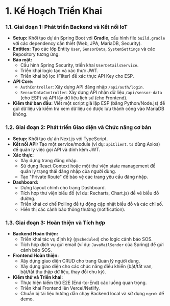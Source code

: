 # 1. Kế Hoạch Triển Khai

### 1.1. Giai đoạn 1: Phát triển Backend và Kết nối IoT
*   **Setup:** Khởi tạo dự án Spring Boot với **Gradle**, cấu hình file `build.gradle` với các dependency cần thiết (Web, JPA, MariaDB, Security).
*   **Entities:** Tạo các lớp Entity `User`, `SensorData`, `SystemSettings` và các Repository tương ứng.
*   **Bảo mật:**
    *   Cấu hình Spring Security, triển khai `UserDetailsService`.
    *   Triển khai logic tạo và xác thực JWT.
    *   Triển khai bộ lọc (Filter) để xác thực API Key cho ESP.
*   **API Core:**
    *   `AuthController`: Xây dựng API đăng nhập `/api/auth/login`.
    *   `SensorDataController`: Xây dựng API nhận dữ liệu `/api/sensor-data` (cho ESP) và API lấy dữ liệu lịch sử (cho Frontend).
*   **Kiểm thử ban đầu:** Viết một script giả lập ESP (bằng Python/Node.js) để gửi dữ liệu và kiểm tra xem dữ liệu có được lưu thành công vào MariaDB không.

### 1.2. Giai đoạn 2: Phát triển Giao diện và Chức năng cơ bản
*   **Setup:** Khởi tạo dự án Next.js với TypeScript.
*   **Kết nối API:** Tạo một service/module (ví dụ: `apiClient.ts` dùng Axios) để quản lý việc gọi API và đính kèm JWT.
*   **Xác thực:**
    *   Xây dựng trang đăng nhập.
    *   Sử dụng React Context hoặc một thư viện state management để quản lý trạng thái đăng nhập của người dùng.
    *   Tạo "Private Route" để bảo vệ các trang yêu cầu đăng nhập.
*   **Dashboard:**
    *   Dựng layout chính cho trang Dashboard.
    *   Tích hợp thư viện biểu đồ (ví dụ: Recharts, Chart.js) để vẽ biểu đồ đường.
    *   Triển khai cơ chế Polling để tự động cập nhật biểu đồ và các chỉ số.
    *   Hiển thị các cảnh báo thông thường (notification).

### 1.3. Giai đoạn 3: Hoàn thiện và Tích hợp
*   **Backend Hoàn thiện:**
    *   Triển khai tác vụ định kỳ (`@Scheduled`) cho logic cảnh báo SOS.
    *   Tích hợp dịch vụ gửi email (ví dụ: `JavaMailSender` của Spring) để gửi cảnh báo SOS.
*   **Frontend Hoàn thiện:**
    *   Xây dựng giao diện CRUD cho trang Quản lý người dùng.
    *   Xây dựng giao diện cho các chức năng điều khiển (bật/tắt van, bật/tắt thu thập dữ liệu, thay đổi chu kỳ).
*   **Kiểm thử và Triển khai:**
    *   Thực hiện kiểm thử E2E (End-to-End) các luồng quan trọng.
    *   Triển khai Frontend lên Vercel/Netlify.
    *   Chuẩn bị tài liệu hướng dẫn chạy Backend local và sử dụng `ngrok` để demo.